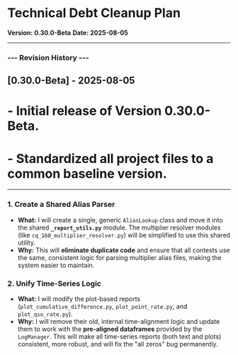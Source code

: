 # Technical Debt Cleanup Plan

**Version: 0.30.0-Beta**
**Date: 2025-08-05**

---
### --- Revision History ---
## [0.30.0-Beta] - 2025-08-05
# - Initial release of Version 0.30.0-Beta.
# - Standardized all project files to a common baseline version.
---

### 1. Create a Shared Alias Parser
* **What:** I will create a single, generic `AliasLookup` class and move it into the shared **`_report_utils.py`** module. The multiplier resolver modules (like `cq_160_multiplier_resolver.py`) will be simplified to use this shared utility.
* **Why:** This will **eliminate duplicate code** and ensure that all contests use the same, consistent logic for parsing multiplier alias files, making the system easier to maintain.

### 2. Unify Time-Series Logic
* **What:** I will modify the plot-based reports (`plot_cumulative_difference.py`, `plot_point_rate.py`, and `plot_qso_rate.py`).
* **Why:** I will remove their old, internal time-alignment logic and update them to work with the **pre-aligned dataframes** provided by the `LogManager`. This will make all time-series reports (both text and plots) consistent, more robust, and will fix the "all zeros" bug permanently.